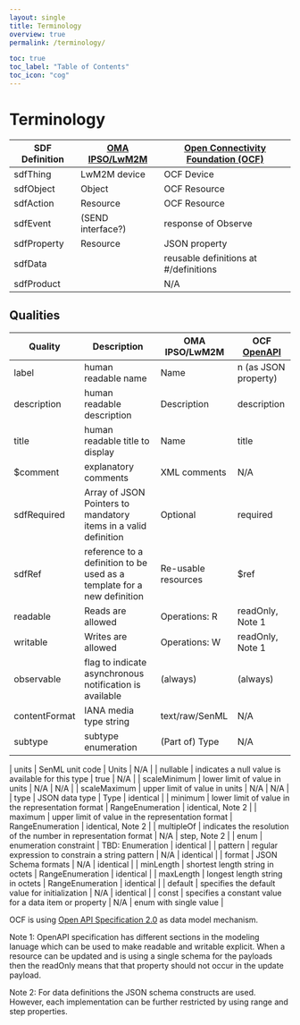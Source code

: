 ```yaml
---
layout: single
title: Terminology
overview: true
permalink: /terminology/

toc: true
toc_label: "Table of Contents"
toc_icon: "cog"
---
```

# Terminology

| SDF Definition | [OMA IPSO/LwM2M][lwm2m-spec]      |  [Open Connectivity Foundation (OCF)][ocf-spec]|
| -------------  | ------------------- |------------------- |
| sdfThing       | LwM2M device        |    OCF Device  |
| sdfObject      | Object              |    OCF Resource    |
| sdfAction      | Resource            |    OCF Resource |
| sdfEvent       | (SEND interface?)   |    response of Observe   |
| sdfProperty    | Resource            |    JSON property   |
| sdfData        |         |     reusable definitions at #/definitions |
| sdfProduct        |         |    N/A   |

## Qualities

| Quality       | Description                                                             | OMA IPSO/LwM2M      | OCF [OpenAPI][oas]   |
| ------------- | ----------------------------------------------------------------------- | ------------------- | -------------------- |
| label          | human readable name                                                     | Name                | n (as JSON property) |
| description   | human readable description                                              | Description         | description          |
| title         | human readable title to display                                         | Name                | title                |
| $comment      | explanatory comments                                                    | XML comments        | N/A                  |
| sdfRequired   | Array of JSON Pointers to mandatory items in a valid definition         | Optional            | required             |
| sdfRef        | reference to a definition to be used as a template for a new definition | Re-usable resources | $ref                 |
| readable      | Reads are allowed                                                       | Operations: R       | readOnly, Note 1     |
| writable      | Writes are allowed                                                      | Operations: W       | readOnly, Note 1     |
| observable    | flag to indicate asynchronous notification is available                 | (always)            | (always)             |
| contentFormat | IANA media type string                                                  | text/raw/SenML      | N/A                  |
| subtype       | subtype enumeration                                                     | (Part of) Type      | N/A                  |

| units         | SenML unit code                                                         | Units               | N/A                  |
| nullable      | indicates a null value is available for this type                       | true                | N/A                  |
| scaleMinimum  | lower limit of value in units                                           | N/A                 | N/A                  |
| scaleMaximum  | upper limit of value in units                                           | N/A                 | N/A                  |
| type          | JSON data type                                                          | Type                | identical            |
| minimum       | lower limit of value in the representation format                       | RangeEnumeration    | identical, Note 2    |
| maximum       | upper limit of value in the representation format                       | RangeEnumeration    | identical, Note 2    |
| multipleOf    | indicates the resolution of the number in representation format         | N/A                 |  step, Note 2        |
| enum          | enumeration constraint                                                  | TBD: Enumeration    | identical            |
| pattern       | regular expression to constrain a string pattern                        | N/A                 | identical            |
| format        | JSON Schema formats                                                     | N/A                 | identical            |
| minLength     | shortest length string in octets                                        | RangeEnumeration    | identical            |
| maxLength     | longest length string in octets                                         | RangeEnumeration    | identical            |
| default       | specifies the default value for initialization                          | N/A                 | identical            |
| const         | specifies a constant value for a data item or property                  | N/A                 | enum with single value |

OCF is using [Open API Specification 2.0][oas] as data model mechanism.

Note 1: OpenAPI specification has different sections in the modeling lanuage which can be used to make readable and writable explicit.
When a resource can be updated and is using a single schema for the payloads then the readOnly means that that property should not occur in the update payload.

Note 2: For data definitions the JSON schema constructs are used.
However, each implementation can be further restricted by using range and step properties.

[lwm2m-spec]: http://www.openmobilealliance.org/release/LightweightM2M/V1_1_1-20190617-A/HTML-Version/OMA-TS-LightweightM2M_Core-V1_1_1-20190617-A.html
[ocf-spec]: https://openconnectivity.org/developer/specifications/
[oas]: https://github.com/OAI/OpenAPI-Specification/blob/master/versions/2.0.md
